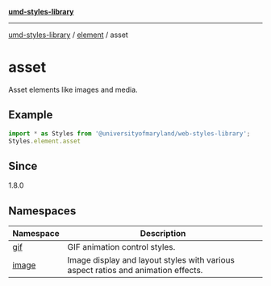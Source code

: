 [**umd-styles-library**](../../../README.md)

***

[umd-styles-library](../../../modules.md) / [element](../../README.md) / asset

# asset

Asset elements like images and media.

## Example

```typescript
import * as Styles from '@universityofmaryland/web-styles-library';
Styles.element.asset
```

## Since

1.8.0

## Namespaces

| Namespace | Description |
| ------ | ------ |
| [gif](namespaces/gif/README.md) | GIF animation control styles. |
| [image](namespaces/image/README.md) | Image display and layout styles with various aspect ratios and animation effects. |
